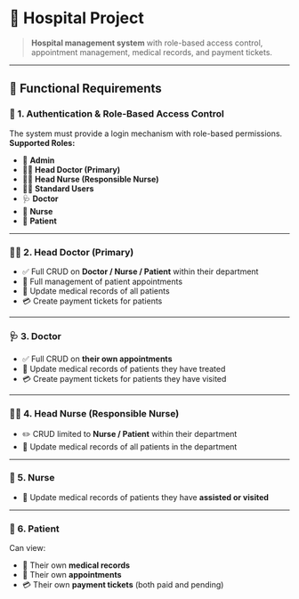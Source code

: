 # 🏥 Hospital Project

> **Hospital management system** with role-based access control, appointment management, medical records, and payment tickets.

---

## 📌 Functional Requirements

### 🔑 1. Authentication & Role-Based Access Control
The system must provide a login mechanism with role-based permissions.  
**Supported Roles:**
- 👑 **Admin**
- 🧑‍⚕️ **Head Doctor (Primary)**
- 👩‍⚕️ **Head Nurse (Responsible Nurse)**
- 🧑‍💻 **Standard Users**
- 🩺 **Doctor**
- 💉 **Nurse**
- 🧍 **Patient**

---

### 🧑‍⚕️ 2. Head Doctor (Primary)
- ✅ Full CRUD on **Doctor / Nurse / Patient** within their department  
- 📅 Full management of patient appointments  
- 📄 Update medical records of all patients  
- 💳 Create payment tickets for patients  

---

### 🩺 3. Doctor
- ✅ Full CRUD on **their own appointments**  
- 📄 Update medical records of patients they have treated  
- 💳 Create payment tickets for patients they have visited  

---

### 👩‍⚕️ 4. Head Nurse (Responsible Nurse)
- ✏️ CRUD limited to **Nurse / Patient** within their department  
- 📄 Update medical records of all patients in the department  

---

### 💉 5. Nurse
- 📄 Update medical records of patients they have **assisted or visited**  

---

### 🧍 6. Patient
Can view:  
- 📄 Their own **medical records**  
- 📅 Their own **appointments**  
- 💳 Their own **payment tickets** (both paid and pending)  

